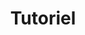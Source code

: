 ---
title: Tutoriel
description: Cette catégorie contient des liens vers des tutoriels
image:

# Badge style
style:
    background: "#2a9d8f"
    color: "#fff"
---